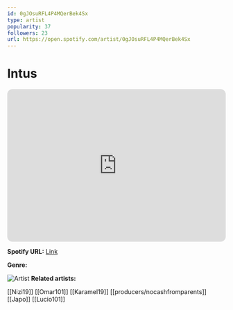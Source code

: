 ```yaml
---
id: 0gJOsuRFL4P4MQerBek4Sx
type: artist
popularity: 37
followers: 23
url: https://open.spotify.com/artist/0gJOsuRFL4P4MQerBek4Sx
---
```

# Intus

<iframe style="border-radius:12px" src="https://open.spotify.com/embed/artist/0gJOsuRFL4P4MQerBek4Sx" width="100%" height="352" frameBorder="0" allowfullscreen="" allow="autoplay; clipboard-write; encrypted-media; fullscreen; picture-in-picture" loading="lazy"></iframe>

**Spotify URL:** [Link](https://open.spotify.com/artist/0gJOsuRFL4P4MQerBek4Sx)

**Genre:** 

![Artist](https://i.scdn.co/image/ab67616d0000b2735bee28f05e6ba94c17613905)
**Related artists:**

[[Nizi19]]
[[Omar101]]
[[Karamel19]]
[[producers/nocashfromparents]]
[[Japo]]
[[Lucio101]]
